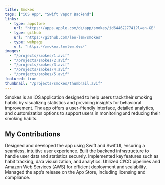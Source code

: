 ```yaml
---
title: Smokes
tags: ["iOS App", "Swift Vapor Backend"]
links:
  - type: appstore
    url: "https://apps.apple.com/de/app/smokes/id6446227741?l=en-GB"
  - type: github
    url: "https://github.com/leo-lem/smokes"
  - type: webpage
    url: "https://smokes.leolem.dev/"
images:
  - "/projects/smokes/1.avif"
  - "/projects/smokes/2.avif"
  - "/projects/smokes/3.avif"
  - "/projects/smokes/4.avif"
  - "/projects/smokes/5.avif"
featured: true
thumbnail: "/projects/smokes/thumbnail.avif"
---
```


Smokes is an iOS application designed to help users track their smoking habits by visualizing statistics and providing insights for behavioral improvement. The app offers a user-friendly interface, detailed analytics, and customization options to support users in monitoring and reducing their smoking habits.

## My Contributions

Designed and developed the app using Swift and SwiftUI, ensuring a seamless, intuitive user experience. Built the backend infrastructure to handle user data and statistics securely. Implemented key features such as habit tracking, data visualization, and analytics. Utilized CI/CD pipelines and Amazon Web Services (AWS) for efficient deployment and scalability. Managed the app's release on the App Store, including licensing and compliance.